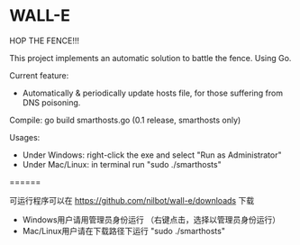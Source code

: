 WALL-E
======

HOP THE FENCE!!!


This project implements an automatic solution to battle the fence. Using Go.

Current feature: 
   * Automatically & periodically update hosts file, for those suffering from DNS poisoning.

Compile: go build smarthosts.go (0.1 release, smarthosts only)

Usages: 
   * Under Windows: right-click the exe and select "Run as Administrator"
   * Under Mac/Linux: in terminal run "sudo ./smarthosts"

======

可运行程序可以在 https://github.com/nilbot/wall-e/downloads 下载

   * Windows用户请用管理员身份运行 （右键点击，选择以管理员身份运行）
   * Mac/Linux用户请在下载路径下运行 "sudo ./smarthosts"